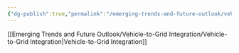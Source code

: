 ```yaml
---
{"dg-publish":true,"permalink":"/emerging-trends-and-future-outlook/vehicle-to-grid-integration/grid-stability/"}
---
```


[[Emerging Trends and Future Outlook/Vehicle-to-Grid Integration/Vehicle-to-Grid Integration\|Vehicle-to-Grid Integration]]
